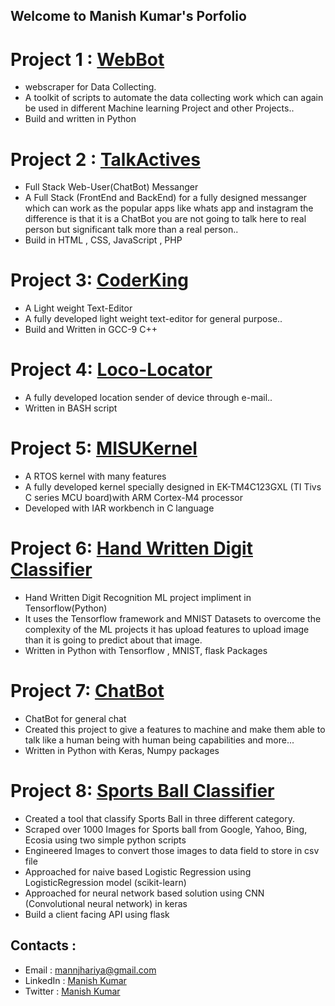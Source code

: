 ## Welcome to Manish Kumar's Porfolio



# Project 1 : [WebBot](https://github.com/manijhariya/WebBot)
- webscraper for Data Collecting.
- A toolkit of scripts to automate the data collecting work which can again be used in different Machine learning Project and other Projects..
- Build and written in Python

# Project 2 : [TalkActives](https://github.com/manijhariya/TalkActives)
- Full Stack Web-User(ChatBot) Messanger
- A Full Stack (FrontEnd and BackEnd) for a fully designed messanger which can work as the popular apps like whats app and instagram the difference is that it is a              ChatBot you are not going to talk here to real person but significant talk more than a real person..
- Build in HTML , CSS, JavaScript , PHP

# Project 3: [CoderKing](https://github.com/manijhariya/CoderKing)
- A Light weight Text-Editor
- A fully developed light weight text-editor for general purpose..
- Build and Written in GCC-9 C++

# Project 4: [Loco-Locator](https://github.com/manijhariya/Loco-Locator)
- A fully developed location sender of device through e-mail..
- Written in BASH script

# Project 5: [MISUKernel](https://github.com/manijhariya/MISUKernel)
- A RTOS kernel with many features
- A fully developed kernel specially designed in EK-TM4C123GXL (TI Tivs C series MCU board)with ARM Cortex-M4 processor 
- Developed with IAR workbench in C language

# Project 6: [Hand Written Digit Classifier](https://github.com/manijhariya/HandWrittenDigitClassifier)
- Hand Written Digit Recognition ML project impliment in Tensorflow(Python)
- It uses the Tensorflow framework and MNIST Datasets to overcome the complexity of the ML projects it has upload features to upload image than it is going to predict about that image.
- Written in Python with Tensorflow , MNIST, flask Packages

# Project 7: [ChatBot](https://github.com/manijhariya/ChatBot)
- ChatBot for general chat
- Created this project to give a features to machine and make them able to talk like a human being with human being capabilities and more...
- Written in Python with Keras, Numpy packages

# Project 8: [Sports Ball Classifier](https://github.com/manijhariya/SportsBallClassifier)
- Created a tool that classify Sports Ball in three different category.
- Scraped over 1000 Images for Sports ball from Google, Yahoo, Bing, Ecosia using two simple python scripts
- Engineered Images to convert those images to data field to store in csv file
- Approached for naive based Logistic Regression using LogisticRegression model (scikit-learn)
- Approached for neural network based solution using CNN (Convolutional neural network) in keras
- Build a client facing API using flask


## Contacts : 
  - Email : mannjhariya@gmail.com
  - LinkedIn : [Manish Kumar](https://www.linkedin.com/in/manish-jhariya)
  - Twitter : [Manish Kumar](https://twitter.com/ManishK29887472)
